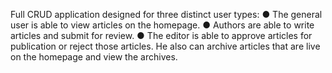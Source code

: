 Full CRUD application designed for three distinct user types:
● The general user is able to view articles on the homepage.
● Authors are able to write articles and submit for review.
● The editor is able to approve articles for publication or reject those
  articles. He also can archive articles that are live on the homepage and view the archives.

